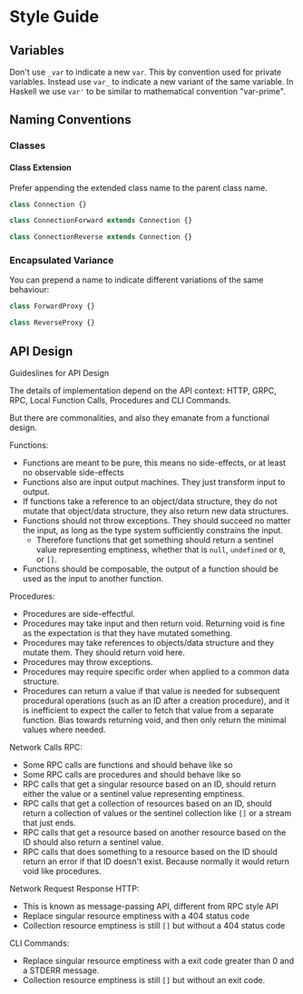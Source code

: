 # Style Guide

## Variables

Don't use `_var` to indicate a new `var`. This by convention used for private
variables. Instead use `var_` to indicate a new variant of the same variable. In
Haskell we use `var'` to be similar to mathematical convention "var-prime".

## Naming Conventions

### Classes

#### Class Extension

Prefer appending the extended class name to the parent class name.

```ts
class Connection {}

class ConnectionForward extends Connection {}

class ConnectionReverse extends Connection {}
```

### Encapsulated Variance

You can prepend a name to indicate different variations of the same behaviour:

```ts
class ForwardProxy {}

class ReverseProxy {}
```

## API Design

Guideslines for API Design

The details of implementation depend on the API context: HTTP, GRPC, RPC, Local
Function Calls, Procedures and CLI Commands.

But there are commonalities, and also they emanate from a functional design.

Functions:

- Functions are meant to be pure, this means no side-effects, or at least no
  observable side-effects
- Functions also are input output machines. They just transform input to output.
- If functions take a reference to an object/data structure, they do not mutate
  that object/data structure, they also return new data structures.
- Functions should not throw exceptions. They should succeed no matter the
  input, as long as the type system sufficiently constrains the input.
  - Therefore functions that get something should return a sentinel value
    representing emptiness, whether that is `null`, `undefined` or `0`, or `[]`.
- Functions should be composable, the output of a function should be used as the
  input to another function.

Procedures:

- Procedures are side-effectful.
- Procedures may take input and then return void. Returning void is fine as the
  expectation is that they have mutated something.
- Procedures may take references to objects/data structure and they mutate them.
  They should return void here.
- Procedures may throw exceptions.
- Procedures may require specific order when applied to a common data structure.
- Procedures can return a value if that value is needed for subsequent
  procedural operations (such as an ID after a creation procedure), and it is
  inefficient to expect the caller to fetch that value from a separate function.
  Bias towards returning void, and then only return the minimal values where
  needed.

Network Calls RPC:

- Some RPC calls are functions and should behave like so
- Some RPC calls are procedures and should behave like so
- RPC calls that get a singular resource based on an ID, should return either
  the value or a sentinel value representing emptiness.
- RPC calls that get a collection of resources based on an ID, should return a
  collection of values or the sentinel collection like `[]` or a stream that
  just ends.
- RPC calls that get a resource based on another resource based on the ID should
  also return a sentinel value.
- RPC calls that does something to a resource based on the ID should return an
  error if that ID doesn't exist. Because normally it would return void like
  procedures.

Network Request Response HTTP:

- This is known as message-passing API, different from RPC style API
- Replace singular resource emptiness with a 404 status code
- Collection resource emptiness is still `[]` but without a 404 status code

CLI Commands:

- Replace singular resource emptiness with a exit code greater than 0 and a
  STDERR message.
- Collection resource emptiness is still `[]` but without an exit code.
